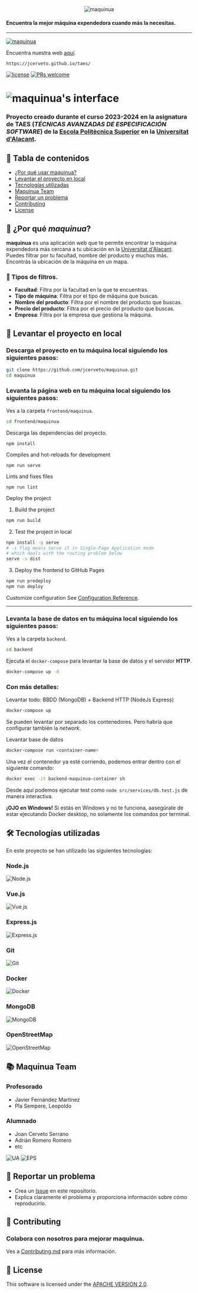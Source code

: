 <div align="center">
  <img src="resources/readme/logo.png" alt="maquinua">
</div>


#### Encuentra la mejor máquina expendedora cuando más la necesitas.
<hr>

[![maquinua](https://img.shields.io/badge/maquinua-v1.0.0-blue)](https://jcerveto.github.io/taes/)

Encuentra nuestra web [aquí](https://jcerveto.github.io/taes/).

```web
https://jcerveto.github.io/taes/
```

[![license](https://img.shields.io/github/license/nhn/tui.editor.svg)](https://github.com/nhn/tui.editor/blob/master/LICENSE) 
[![PRs welcome](https://img.shields.io/badge/PRs-welcome-ff69b4.svg)](https://github.com/nhn/tui.editor/issues?q=is%3Aissue+is%3Aopen+label%3A%22help+wanted%22) 



# ![maquinua's interface](resources/readme/screenshot.png)


### Proyecto creado durante el curso 2023-2024 en la asignatura de **TAES** (*TÉCNICAS AVANZADAS DE ESPECIFICACIÓN SOFTWARE*) de la [Escola Politècnica Superior](https://eps.ua.es/) en la [Universitat d'Alacant](https://www.ua.es/).


## 🚩 Tabla de contenidos

- [¿Por qué usar maquinua?](#why-maquinua)
- [Levantar el proyecto en local](#levantar-el-proyecto-en-local)
- [Tecnologías utilizadas](#tecnologías-utilizadas)
- [Maquinua Team](#maquinua-team)
- [Reportar un problema](#reporting)
- [Contributing](#contributing)
- [License](#license)



<a id="why-maquinua"></a>
## 🤖 ¿Por qué *maquinua*?

**maquinua** es una aplicación web que te permite encontrar la máquina expendedora más cercana a tu ubicación en la [Universitat d'Alacant](https://www.ua.es/). Puedes filtrar por tu facultad, nombre del producto y muchos más. Encontrás la ubicación de la máquina en un mapa.

### 🔎 Tipos de filtros.

- **Facultad**: Filtra por la facultad en la que te encuentras.
- **Tipo de máquina**: Filtra por el tipo de máquina que buscas.
- **Nombre del producto**: Filtra por el nombre del producto que buscas.
- **Precio del producto**: Filtra por el precio del producto que buscas.
- **Empresa**: Filtra por la empresa que gestiona la máquina.



<a id="levantar-el-proyecto-en-local"></a>
## 🚀 Levantar el proyecto en local

### Descarga el proyecto en tu máquina local siguiendo los siguientes pasos:

```sh
git clone https://github.com/jcerveto/maquinua.git
cd maquinua
```


### Levanta la página web en tu máquina local siguiendo los siguientes pasos:

Ves a la carpeta `frontend/maquinua`.
```sh
cd frontend/maquinua
```

Descarga las dependencias del proyecto.
```
npm install
```

Compiles and hot-reloads for development
```
npm run serve
```

Lints and fixes files
```
npm run lint
```
Deploy the project
1) Build the project
```sh
npm run build
```
2) Test the project in local
```sh
npm install -g serve
# -s flag means serve it in Single-Page Application mode
# which deals with the routing problem below
serve -s dist
```
3) Deploy the frontend to GitHub Pages
```sh
npm run predeploy
npm run deploy
```
Customize configuration
See [Configuration Reference](https://cli.vuejs.org/config/).

<hr>

### Levanta la base de datos en tu máquina local siguiendo los siguientes pasos:

Ves a la carpeta `backend`.
```sh
cd backend
```

Ejecuta el `docker-compose` para levantar la base de datos y el servidor **HTTP**.
```sh
docker-compose up -d
```

### Con más detalles:
Levantar todo: BBDD (MongoDB) + Backend HTTP (NodeJs Express)
```sh
docker-compose up
```

Se pueden levantar por separado los contenedores. Pero habría que configurar también la *network*. 

Levantar base de datos
```sh
docker-compose run <container-name>
```

Una vez el contenedor ya esté corriendo, podemos entrar dentro con el siguiente comando:
```sh
docker exec -it backend-maquinua-container sh
```
Desde aquí podemos ejecutar test como `node src/services/db.test.js` de manera interactiva.

**¡OJO en Windows!**
Si estás en Windows y no te funciona, aasegúrate de estar ejecutando Docker desktop, no solamente los comandos por terminal. 



<a id="tecnologías-utilizadas"></a>
## 🛠 Tecnologías utilizadas
En este proyecto se han utilizado las siguientes tecnologías:

### Node.js
![Node.js](/resources/readme/node.png)

### Vue.js
![Vue.js](/resources/readme/vue.png)

### Express.js
![Express.js](/resources/readme/express.jpg)

### Git
![Git](/resources/readme/git.png)

### Docker
![Docker](/resources/readme/docker.png)

### MongoDB
![MongoDB](/resources/readme/mongodb.png)

### OpenStreetMap
![OpenStreetMap](/resources/readme/openstreetmap.png)



<a id="maquinua-team"></a>
## 📚 Maquinua Team

### Profesorado
* Javier Fernández Martínez
* Pla Sempere, Leopoldo

### Alumnado
* Joan Cerveto Serrano
* Adrián Romero Romero
* etc

![UA](/resources/readme/logo-ua.jpg)
![EPS](/resources/readme/eps-ua.png)


<a id="reporting"></a>
## 🚨 Reportar un problema

* Crea un [Issue](https://github.com/jcerveto/taes/issues/new) en este repositorio.
* Explica claramente el problema y proporciona información sobre cómo reproducirlo.


<a id="contributing"></a>
## 💬 Contributing

### Colabora con nosotros para mejorar **maquinua**.
Ves a [Contributing.md](CONTRIBUTING.md) para más información.


<a id="license"></a>
## 📜 License

This software is licensed under the [APACHE VERSION 2.0](LICENSE.md).

